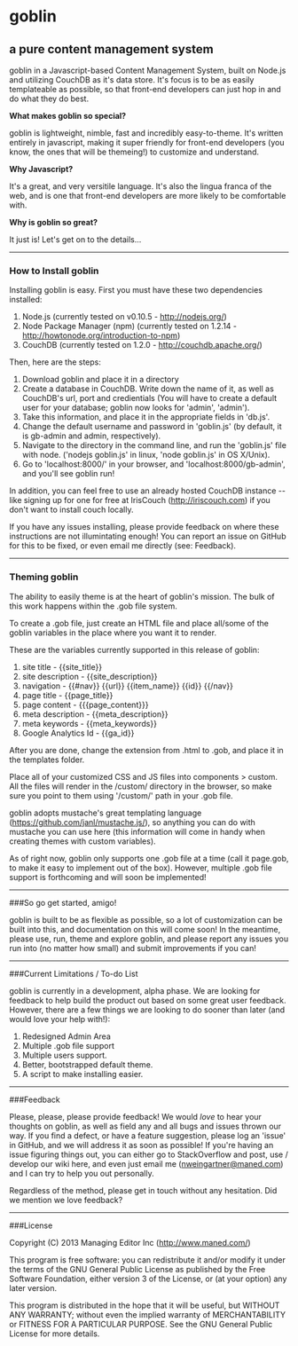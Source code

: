 # goblin
## a pure content management system

goblin in a Javascript-based Content Management System, built on Node.js and utilizing CouchDB as it's data store.
It's focus is to be as easily templateable as possible, so that front-end developers can just hop in and do what
they do best.

**What makes goblin so special?**

goblin is lightweight, nimble, fast and incredibly easy-to-theme. It's written entirely in javascript, making it
super friendly for front-end developers (you know, the ones that will be themeing!) to customize and understand.

**Why Javascript?**

It's a great, and very versitile language. It's also the lingua franca of the web, and is one that front-end
developers are more likely to be comfortable with.

**Why is goblin so great?**

It just is! Let's get on to the details...

----

### How to Install goblin

Installing goblin is easy. First you must have these two dependencies installed:

1. Node.js (currently tested on v0.10.5 - http://nodejs.org/)
2. Node Package Manager (npm) (currently tested on 1.2.14 - http://howtonode.org/introduction-to-npm)
3. CouchDB (currently tested on 1.2.0 - http://couchdb.apache.org/)

Then, here are the steps:

1. Download goblin and place it in a directory
2. Create a database in CouchDB. Write down the name of it, as well as CouchDB's url, port and credientials (You will have to create a default user for your database; goblin now looks for 'admin', 'admin').
3. Take this information, and place it in the appropriate fields in 'db.js'.
4. Change the default username and password in 'goblin.js' (by default, it is gb-admin and admin, respectively).
5. Navigate to the directory in the command line, and run the 'goblin.js' file with node. ('nodejs goblin.js' in linux, 'node goblin.js' in OS X/Unix).
6. Go to 'localhost:8000/' in your browser, and 'localhost:8000/gb-admin', and you'll see goblin run!

In addition, you can feel free to use an already hosted CouchDB instance -- like signing up for one for free at IrisCouch (http://iriscouch.com) if you don't want to install couch locally. 

If you have any issues installing, please provide feedback on where these instructions are not illumintating enough! You can report an issue on GitHub for this to be fixed, or even email me directly (see: Feedback).

---

### Theming goblin

The ability to easily theme is at the heart of goblin's mission. The bulk of this work happens within the .gob file
system.

To create a .gob file, just create an HTML file and place all/some of the goblin variables in the place where you
want it to render.

These are the variables currently supported in this release of goblin:

1. site title - {{site_title}}
2. site description - {{site_description}}
3. navigation - {{#nav}}  {{url}} {{item_name}} {{id}}   {{/nav}}
4. page title - {{page_title}}
5. page content - {{{page_content}}}
6. meta description - {{meta_description}}
7. meta keywords - {{meta_keywords}}
8. Google Analytics Id - {{ga_id}}

After you are done, change the extension from .html to .gob, and place it in the templates folder.

Place all of your customized CSS and JS files into components > custom. All the files will render in the /custom/
directory in the browser, so make sure you point to them using '/custom/' path in your .gob file.

goblin adopts mustache's great templating language (https://github.com/janl/mustache.js/), so anything you can
do with mustache you can use here (this information will come in handy when creating themes with custom variables).

As of right now, goblin only supports one .gob file at a time (call it page.gob, to make it easy to implement
out of the box). However, multiple .gob file support is forthcoming and will soon be implemented!

---

###So go get started, amigo!

goblin is built to be as flexible as possible, so a lot of customization can be built into this, and documentation
on this will come soon! In the meantime, please use, run, theme and explore goblin, and please report any issues
you run into (no matter how small) and submit improvements if you can!

---

###Current Limitations / To-do List

goblin is currently in a development, alpha phase. We are looking for feedback to help build the product out based on some great user feedback. However, there are a few things we are looking to do sooner than later (and would love your help with!):

1. Redesigned Admin Area
2. Multiple .gob file support
3. Multiple users support.
4. Better, bootstrapped default theme.
5. A script to make installing easier.

---
###Feedback

Please, please, please provide feedback! We would *love* to hear your thoughts on goblin, as well as field any and all bugs
and issues thrown our way. If you find a defect, or have a feature suggestion, please log an 'issue' in GitHub, and we
will address it as soon as possible! If you're having an issue figuring things out, you can either go to StackOverflow and
post, use / develop our wiki here, and even just email me (nweingartner@maned.com) and I can try to help you out personally.

Regardless of the method, please get in touch without any hesitation. Did we mention we love feedback?

---

###License

Copyright (C) 2013  Managing Editor Inc (http://www.maned.com/)

This program is free software: you can redistribute it and/or modify
it under the terms of the GNU General Public License as published by
the Free Software Foundation, either version 3 of the License, or
(at your option) any later version.

This program is distributed in the hope that it will be useful,
but WITHOUT ANY WARRANTY; without even the implied warranty of
MERCHANTABILITY or FITNESS FOR A PARTICULAR PURPOSE.  See the
GNU General Public License for more details.
